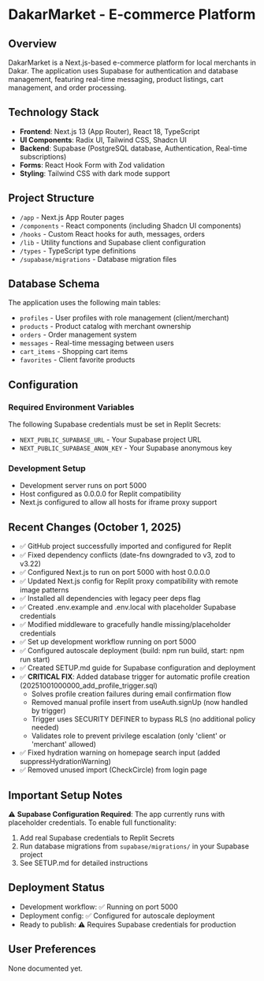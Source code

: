 # DakarMarket - E-commerce Platform

## Overview
DakarMarket is a Next.js-based e-commerce platform for local merchants in Dakar. The application uses Supabase for authentication and database management, featuring real-time messaging, product listings, cart management, and order processing.

## Technology Stack
- **Frontend**: Next.js 13 (App Router), React 18, TypeScript
- **UI Components**: Radix UI, Tailwind CSS, Shadcn UI
- **Backend**: Supabase (PostgreSQL database, Authentication, Real-time subscriptions)
- **Forms**: React Hook Form with Zod validation
- **Styling**: Tailwind CSS with dark mode support

## Project Structure
- `/app` - Next.js App Router pages
- `/components` - React components (including Shadcn UI components)
- `/hooks` - Custom React hooks for auth, messages, orders
- `/lib` - Utility functions and Supabase client configuration
- `/types` - TypeScript type definitions
- `/supabase/migrations` - Database migration files

## Database Schema
The application uses the following main tables:
- `profiles` - User profiles with role management (client/merchant)
- `products` - Product catalog with merchant ownership
- `orders` - Order management system
- `messages` - Real-time messaging between users
- `cart_items` - Shopping cart items
- `favorites` - Client favorite products

## Configuration

### Required Environment Variables
The following Supabase credentials must be set in Replit Secrets:
- `NEXT_PUBLIC_SUPABASE_URL` - Your Supabase project URL
- `NEXT_PUBLIC_SUPABASE_ANON_KEY` - Your Supabase anonymous key

### Development Setup
- Development server runs on port 5000
- Host configured as 0.0.0.0 for Replit compatibility
- Next.js configured to allow all hosts for iframe proxy support

## Recent Changes (October 1, 2025)
- ✅ GitHub project successfully imported and configured for Replit
- ✅ Fixed dependency conflicts (date-fns downgraded to v3, zod to v3.22)
- ✅ Configured Next.js to run on port 5000 with host 0.0.0.0
- ✅ Updated Next.js config for Replit proxy compatibility with remote image patterns
- ✅ Installed all dependencies with legacy peer deps flag
- ✅ Created .env.example and .env.local with placeholder Supabase credentials
- ✅ Modified middleware to gracefully handle missing/placeholder credentials
- ✅ Set up development workflow running on port 5000
- ✅ Configured autoscale deployment (build: npm run build, start: npm run start)
- ✅ Created SETUP.md guide for Supabase configuration and deployment
- ✅ **CRITICAL FIX**: Added database trigger for automatic profile creation (20251001000000_add_profile_trigger.sql)
  - Solves profile creation failures during email confirmation flow
  - Removed manual profile insert from useAuth.signUp (now handled by trigger)
  - Trigger uses SECURITY DEFINER to bypass RLS (no additional policy needed)
  - Validates role to prevent privilege escalation (only 'client' or 'merchant' allowed)
- ✅ Fixed hydration warning on homepage search input (added suppressHydrationWarning)
- ✅ Removed unused import (CheckCircle) from login page

## Important Setup Notes
⚠️ **Supabase Configuration Required**: The app currently runs with placeholder credentials. To enable full functionality:
1. Add real Supabase credentials to Replit Secrets
2. Run database migrations from `supabase/migrations/` in your Supabase project
3. See SETUP.md for detailed instructions

## Deployment Status
- Development workflow: ✅ Running on port 5000
- Deployment config: ✅ Configured for autoscale deployment
- Ready to publish: ⚠️ Requires Supabase credentials for production

## User Preferences
None documented yet.
